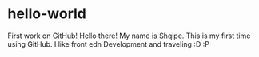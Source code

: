 # hello-world
First work on GitHub! 
Hello there!
My name is Shqipe. This is my first time using GitHub. 
I like front edn Development and traveling :D :P
